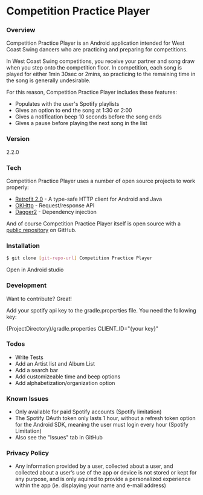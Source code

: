 # Competition Practice Player


### Overview
Competition Practice Player is an Android application intended for West Coast Swing dancers who are practicing and preparing for competitions.

In West Coast Swing competitions, you receive your partner and song draw when you step onto the competition floor.  In competition, each song is played for either 1min 30sec or 2mins, so practicing to the remaining time in the song is generally undesirable.

For this reason, Competition Practice Player includes these features:

  - Populates with the user's Spotify playlists
  - Gives an option to end the song at 1:30 or 2:00
  - Gives a notification beep 10 seconds before the song ends
  - Gives a pause before playing the next song in the list

### Version
2.2.0

### Tech

Competition Practice Player uses a number of open source projects to work properly:

* [Retrofit 2.0] - A type-safe HTTP client for Android and Java
* [OKHttp] - Request/response API
* [Dagger2] - Dependency injection


And of course Competition Practice Player itself is open source with a [public repository](https://github.com/alliejc/compeitionpracticeplayer)
 on GitHub.

### Installation

```sh
$ git clone [git-repo-url] Competition Practice Player
```
Open in Android studio

### Development

Want to contribute? Great!

Add your spotify api key to the gradle.properties file. You need the following key:

{ProjectDirectory}/gradle.properties
CLIENT_ID="{your key}"

### Todos

 - Write Tests
 - Add an Artist list and Album List
 - Add a search bar
 - Add customizeable time and beep options
 - Add alphabetization/organization option
  
### Known Issues

  - Only available for paid Spotify accounts (Spotify limitation)
  - The Spotify OAuth token only lasts 1 hour, without a refresh token option for the Android SDK, meaning the user must login every hour (Spotify Limitation)
  - Also see the "Issues" tab in GitHub
  
### Privacy Policy

  - Any information provided by a user, collected about a user, and collected about a user’s use of the app or device is not stored or kept for any purpose, and is only aquired to provide a personalized experience within the app (ie. displaying your name and e-mail address)


[//]: # (These are reference links used in the body of this note and get stripped out when the markdown processor does its job. There is no need to format nicely because it shouldn't be seen. Thanks SO - http://stackoverflow.com/questions/4823468/store-comments-in-markdown-syntax)

   [OkHttp]: http://square.github.io/okhttp/
   [Retrofit 2.0]: http://square.github.io/retrofit/
   [Dagger2]: https://github.com/google/dagger